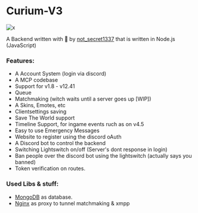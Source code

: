 # Curium-V3

![x](https://cdn.discordapp.com/attachments/1166657917911576627/1183873064556040312/image.png?ex=6589eab5&is=657775b5&hm=0880801d95819b3f02fdb831233d3fcbc47ad8b5cbc4bd5768f0a84ad378566c&)

A Backend written with 🖤 by <a href="https://github.com/secret-pommes">not_secret1337</a> that is written in Node.js (JavaScript)

### Features:

- A Account System (login via discord)
- A MCP codebase
- Support for v1.8 - v12.41
- Queue
- Matchmaking (witch waits until a server goes up [WIP])
- A Skins, Emotes, etc
- Clientsettings saving
- Save The World support
- Timeline Support, for ingame events ruch as on v4.5
- Easy to use Emergency Messages
- Website to register using the discord oAuth
- A Discord bot to control the backend
- Switching Lightswitch on/off (Server's dont response in login)
- Ban people over the discord bot using the lightswitch (actually says you banned)
- Token verification on routes.

### Used Libs & stuff:

- <a href="https://www.mongodb.com">MongoDB</a> as database.
- <a href="https://nginx.com">Nginx</a> as proxy to tunnel matchmaking & xmpp